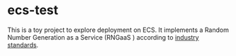 # ecs-test

This is a toy project to explore deployment on ECS.  It implements a Random Number Generation as a Service (RNGaaS ) according to [industry standards](https://xkcd.com/221/).
